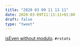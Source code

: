 ```yaml
---
title: "2020 03 09 11 13 11"
date: 2020-03-09T11:13:11+01:00
draft: false
type: "tweet"
---
```

[isEven without modulo](https://jcarroll.com.au/2020/03/09/iseven-without-modulo/). `#rstats`
